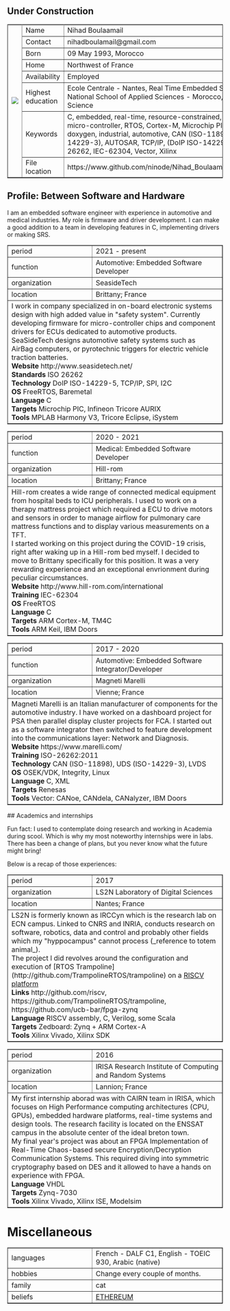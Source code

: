 ## Under Construction

<table border=1><tbody>

<tr><td rowspan=10 width=240>
<IMG SRC=pics/myself.jpg>
</td></tr>

<tr><td width="180">Name</td><td>
Nihad Boulaamail
</td></tr>

<tr><td>Contact</td><td>
nihadboulamail@gmail.com
</td></tr>

<tr><td>Born</td><td>
09 May 1993, Morocco
</td></tr>

<tr><td>Home</td><td>
Northwest of France
</td></tr>

<tr><td>Availability</td><td>
Employed
</td></tr>

<tr><td>Highest education</td><td>
Ecole Centrale - Nantes, Real Time Embedded Systems
<BR />
National School of Applied Sciences - Morocco, Computer Science
</td></tr>

<tr><td>Keywords</td><td>
C, embedded, real-time, resource-constrained, electronics,
micro-controller, RTOS, Cortex-M, Microchip PIC,
make, git, doxygen, industrial, automotive,
CAN (ISO-11898), UDS (ISO-14229-3), AUTOSAR, TCP/IP,
(DoIP ISO-14229-5). ISO-26262, IEC-62304,
Vector, Xilinx
</td></tr>

<tr><td>File location</td><td>
https://www.github.com/ninode/Nihad_Boulaamail_CV/index.md
</td></tr>

</tbody></table>

<!--- --------------------------------------------------------------------- -->

## Profile: Between Software and Hardware

I am an embedded software engineer with experience in automotive and medical industries.
My role is firmware and driver development. I can make a good addition to a team in developing features in C, implementing drivers or making SRS.

<!--- --------------------------------------------------------------------- -->

<table border=1><tbody>

<tr><td width="180">period</td><td>
2021 - present
</td></tr>

<tr><td>function</td><td>
Automotive: Embedded Software Developer 
</td></tr>

<tr><td>organization</td><td>
SeasideTech
</td></tr>
  
  

<tr><td>location</td><td>
Brittany; France
</td></tr>

<tr><td colspan = 2>
I work in company specialized in on-board electronic systems design with high added value in "safety system".
Currently developing firmware for micro-controller chips and component drivers for ECUs dedicated to automotive products.
  
<BR />
SeaSideTech designs automotive safety systems such as AirBag computers, or pyrotechnic triggers for electric vehicle traction batteries.
<BR />
<strong>Website</strong> http://www.seasidetech.net/
<BR />
<strong>Standards</strong> ISO 26262
<BR />
<strong>Technology</strong> DoIP ISO-14229-5, TCP/IP, SPI, I2C
<BR />
<strong>OS</strong> FreeRTOS, Baremetal
<BR />
<strong>Language</strong> C
<BR />
<strong>Targets</strong> Microchip PIC, Infineon Tricore AURIX
<BR />
<strong>Tools</strong> MPLAB Harmony V3, Tricore Eclipse, iSystem
</td></tr>

</tbody></table>

<!--- --------------------------------------------------------------------- -->

<table border=1><tbody>

<tr><td width="180">period</td><td>
2020 - 2021
</td></tr>

<tr><td>function</td><td>
Medical: Embedded Software Developer 
</td></tr>

<tr><td>organization</td><td>
Hill-rom
</td></tr>

<tr><td>location</td><td>
Brittany; France
</td></tr>

<tr><td colspan = 2>
Hill-rom creates a wide range of connected medical equipment from hospital beds to ICU peripherals.
I used to work on a therapy mattress project which required a ECU to drive motors and sensors in order
to manage airflow for pulmonary care mattress functions and to display various measurements on a TFT.
<BR />
I started working on this project during the COVID-19 crisis, right after waking up in a Hill-rom bed myself. I decided to move to Brittany specifically for this position. It was a very rewarding experience and an exceptional envrionment during peculiar circumstances.
  
<BR />
<strong>Website</strong> http://www.hill-rom.com/international
<BR />
<strong>Training</strong> IEC-62304
<BR />
<strong>OS</strong> FreeRTOS
<BR />
<strong>Language</strong> C
<BR />
<strong>Targets</strong> ARM Cortex-M, TM4C
<BR />
<strong>Tools</strong> ARM Keil, IBM Doors
</td></tr>

</tbody></table>

<!--- --------------------------------------------------------------------- -->
<table border=1><tbody>

<tr><td width="180">period</td><td>
2017 - 2020
</td></tr>

<tr><td>function</td><td>
Automotive: Embedded Software Integrator/Developer 
</td></tr>

<tr><td>organization</td><td>
Magneti Marelli
</td></tr>

<tr><td>location</td><td>
Vienne; France
</td></tr>

<tr><td colspan = 2>
Magneti Marelli is an Italian manufacturer of components for the automotive industry. 
I have worked on a dashboard project for PSA then parallel display cluster projects for FCA.
I started out as a software integrator then switched to feature development into the communications layer: Network and Diagnosis.
  
<BR />
<strong>Website</strong> https://www.marelli.com/
<BR />  
<strong>Training</strong> ISO-26262:2011
<BR />
<strong>Technology</strong> CAN (ISO-11898), UDS (ISO-14229-3), LVDS
<BR />
<strong>OS</strong> OSEK/VDK, Integrity, Linux
<BR />
<strong>Language</strong> C, XML
<BR />
<strong>Targets</strong> Renesas
<BR />
<strong>Tools</strong> Vector: CANoe, CANdela, CANalyzer, IBM Doors
</td></tr>

</tbody></table>
<!--- --------------------------------------------------------------------- -->
## Academics and internships

Fun fact: I used to contemplate doing research and working in Academia during scool.
Which is why my most noteworthy internships were in labs.
There has been a change of plans, but you never know what the future might bring!

Below is a recap of those experiences:
<!--- --------------------------------------------------------------------- -->
<table border=1><tbody>

<tr><td width="180">period</td><td>
2017
</td></tr>

<tr><td>organization</td><td>
LS2N Laboratory of Digital Sciences
</td></tr>

<tr><td>location</td><td>
Nantes; France
</td></tr>

<tr><td colspan = 2>
LS2N is formerly known as IRCCyn which is the research lab on ECN campus. Linked to CNRS and INRIA, conducts research on software, robotics, data and control and probably other fields which my "hyppocampus" cannot process (_reference to totem animal_).
<BR />
The project I did revolves around the configuration and execution of [RTOS Trampoline](http://github.com/TrampolineRTOS/trampoline) on a <a href="https://github.com/riscv">RISCV</a> <a href="https://github.com/ucb-bar/fpga-zynq">platform</a>
  
<BR />
<strong>Links</strong> http://github.com/riscv, https://github.com/TrampolineRTOS/trampoline, https://github.com/ucb-bar/fpga-zynq
<BR />
<strong>Language</strong> RISCV assembly, C, Verilog, some Scala
<BR />
<strong>Targets</strong> Zedboard: Zynq + ARM Cortex-A
<BR />
<strong>Tools</strong> Xilinx Vivado, Xilinx SDK
</td></tr>

</tbody></table>
<!--- --------------------------------------------------------------------- -->
<table border=1><tbody>

<tr><td width="180">period</td><td>
2016
</td></tr>

<tr><td>organization</td><td>
IRISA Research Institute of Computing and Random Systems
</td></tr>

<tr><td>location</td><td>
Lannion; France
</td></tr>

<tr><td colspan = 2>
My first internship aborad was with CAIRN team in IRISA, which focuses on High Performance computing architectures (CPU, GPUs), embedded hardware platforms, real-time systems and design tools. The research facility is located on the ENSSAT campus in the absolute center of the ideal breton town.
<BR />
My final year's project was about an FPGA Implementation of Real-Time Chaos-based secure
Encryption/Decryption Communication Systems. This required diving into symmetric cryptography based on DES and it allowed to have a hands on experience with FPGA.
  
<BR />
<strong>Language</strong> VHDL
<BR />
<strong>Targets</strong> Zynq-7030
<BR />
<strong>Tools</strong> Xilinx Vivado, Xilinx ISE, Modelsim
</td></tr>

</tbody></table>
<!--- --------------------------------------------------------------------- -->

# Miscellaneous


<table border=1; width="100%"><tbody>

<tr><td width="180">languages</td><td>
French - DALF C1, English - TOEIC 930, Arabic (native)
</td></tr>

<tr><td>hobbies</td><td>
Change every couple of months.
</td></tr>

<tr><td>family</td><td>
cat
</td></tr>
  
<tr><td>beliefs</td><td>
<a href="https://github.com/ethereum">ETHEREUM</a>
</td></tr>

</tbody></table>
